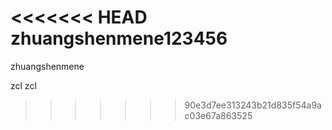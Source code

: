 <<<<<<< HEAD
zhuangshenmene123456
=======
zhuangshenmene

zcl
zcl
>>>>>>> 90e3d7ee313243b21d835f54a9ac03e67a863525
